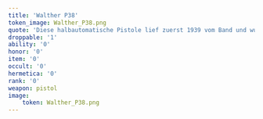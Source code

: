 ```yaml
---
title: 'Walther P38'
token_image: Walther_P38.png
quote: 'Diese halbautomatische Pistole lief zuerst 1939 vom Band und wurde schnell zur StandardHandfeuerwaffe der Reichsoffiziere.'
droppable: '1'
ability: '0'
honor: '0'
item: '0'
occult: '0'
hermetica: '0'
rank: '0'
weapon: pistol
image:
    token: Walther_P38.png
---
```


